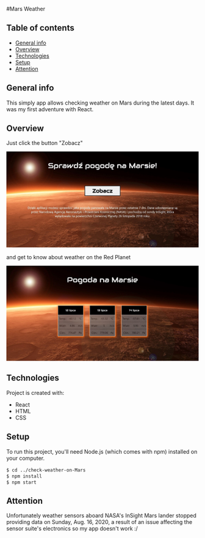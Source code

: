 #Mars Weather
## Table of contents
* [General info](#general-info)
* [Overview](#overwiev)
* [Technologies](#technologies)
* [Setup](#setup)
* [Attention](#attention)

## General info
This simply app allows checking weather on Mars during the latest days. It was my first adventure with React.

## Overview
Just click the button "Zobacz"

![Algorithm schema](./src/images/mars_first_side_min.jpg)

and get to know about weather on the Red Planet

![Algorithm schema](./src/images/mars_weather.jpg)

## Technologies
Project is created with:
* React
* HTML
* CSS

## Setup
To run this project, you'll need Node.js (which comes with npm) installed on your computer. 
```
$ cd ../check-weather-on-Mars
$ npm install
$ npm start
```
## Attention
Unfortunately weather sensors aboard NASA's InSight Mars lander stopped providing data on Sunday, Aug. 16, 2020, a result of an issue affecting the sensor suite's electronics so my app doesn't work :/
